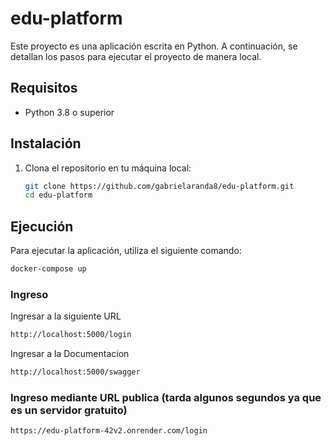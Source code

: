 # edu-platform

Este proyecto es una aplicación escrita en Python. A continuación, se detallan los pasos para ejecutar el proyecto de manera local.

## Requisitos

- Python 3.8 o superior

## Instalación

1. Clona el repositorio en tu máquina local:

    ```bash
    git clone https://github.com/gabrielaranda8/edu-platform.git
    cd edu-platform
    ```

## Ejecución

Para ejecutar la aplicación, utiliza el siguiente comando:

```bash
docker-compose up
```

### Ingreso

Ingresar a la siguiente URL

```bash
http://localhost:5000/login
```
Ingresar a la Documentacion

```bash
http://localhost:5000/swagger
```

### Ingreso mediante URL publica (tarda algunos segundos ya que es un servidor gratuito)

```bash
https://edu-platform-42v2.onrender.com/login
```